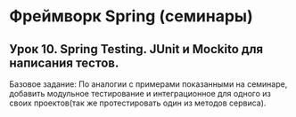 # Фреймворк Spring (семинары)
## Урок 10. Spring Testing. JUnit и Mockito для написания тестов.

Базовое задание:
По аналогии с примерами показанными на семинаре, добавить модульное тестирование и интеграционное для одного из своих проектов(так же протестировать один из методов сервиса).
